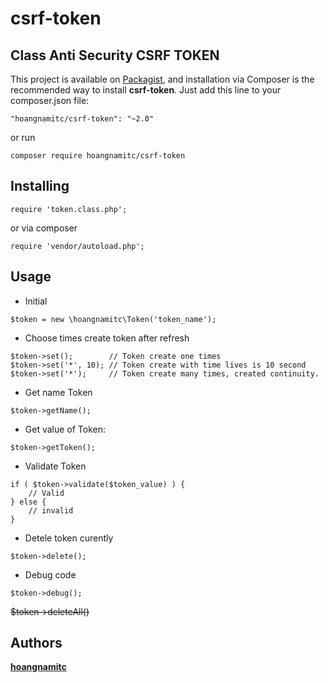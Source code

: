 # csrf-token
## Class Anti Security CSRF TOKEN

This project is available on [Packagist](https://packagist.org/packages/hoangnamitc/csrf-token), and installation via Composer is the recommended way to install <b>csrf-token</b>. Just add this line to your composer.json file:

```
"hoangnamitc/csrf-token": "~2.0"
```

or run

```
composer require hoangnamitc/csrf-token
```

## Installing

```
require 'token.class.php';
```

or via composer

```
require 'vendor/autoload.php';
```

## Usage

- Initial
```
$token = new \hoangnamitc\Token('token_name');
```

- Choose times create token after refresh
```
$token->set();        // Token create one times
$token->set('*', 10); // Token create with time lives is 10 second
$token->set('*');     // Token create many times, created continuity.
```

- Get name Token
```
$token->getName();
```

- Get value of Token:
```
$token->getToken();
```

- Validate Token
```
if ( $token->validate($token_value) ) {
    // Valid
} else {
    // invalid
}
```

- Detele token curently
```
$token->delete();
```

- Debug code
```
$token->debug();
```

~~$token->deleteAll()~~



## Authors

**[hoangnamitc](https://github.com/hoangnamitc/csrf-token)**